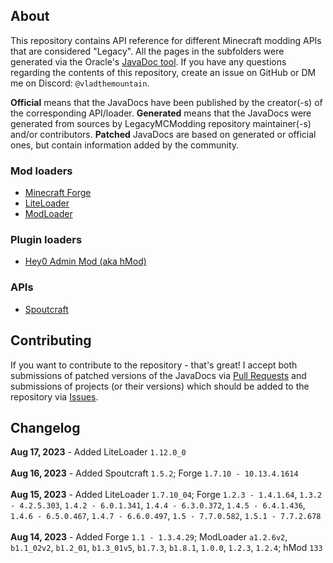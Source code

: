 ## About

This repository contains API reference for different Minecraft modding APIs that are considered "Legacy". All the pages in the subfolders were generated via the Oracle's [JavaDoc tool](https://www.oracle.com/java/technologies/javase/javadoc-tool.html). If you have any questions regarding the contents of this repository, create an issue on GitHub or DM me on Discord: `@vladthemountain`.  

**Official** means that the JavaDocs have been published by the creator(-s) of the corresponding API/loader. **Generated** means that the JavaDocs were generated from sources by LegacyMCModding repository maintainer(-s) and/or contributors. **Patched** JavaDocs are based on generated or official ones, but contain information added by the community.

### Mod loaders  
* [Minecraft Forge](forge/index.md)
* [LiteLoader](liteloader/index.md)
* [ModLoader](modloader/index.md)
<!--* [ModLoaderMP](modloadermp/index.md)-->

### Plugin loaders  
* [Hey0 Admin Mod (aka hMod)](hMod/index.md)

### APIs
* [Spoutcraft](spoutcraft/index.md)

## Contributing

If you want to contribute to the repository - that's great! I accept both submissions of patched versions of the JavaDocs via [Pull Requests](https://github.com/LegacyMCModding/Modding-API-JavaDocs/pulls) and submissions of projects (or their versions) which should be added to the repository via [Issues](https://github.com/LegacyMCModding/Modding-API-JavaDocs/issues).

## Changelog

<div>
  <b>Aug 17, 2023</b> - Added LiteLoader <code>1.12.0_0</code>
</div>
<br>
<div>
  <b>Aug 16, 2023</b> - Added Spoutcraft <code>1.5.2</code>; Forge <code>1.7.10 - 10.13.4.1614</code>
</div>
<br>
<div>
  <b>Aug 15, 2023</b> - Added LiteLoader <code>1.7.10_04</code>; Forge <code>1.2.3 - 1.4.1.64</code>, <code>1.3.2 - 4.2.5.303</code>, <code>1.4.2 - 6.0.1.341</code>, <code>1.4.4 - 6.3.0.372</code>, <code>1.4.5 - 6.4.1.436</code>, <code>1.4.6 - 6.5.0.467</code>, <code>1.4.7 - 6.6.0.497</code>, <code>1.5 - 7.7.0.582</code>, <code>1.5.1 - 7.7.2.678</code>
</div>
<br>
<div>
  <b>Aug 14, 2023</b> - Added Forge <code>1.1 - 1.3.4.29</code>; ModLoader <code>a1.2.6v2</code>, <code>b1.1_02v2</code>, <code>b1.2_01</code>, <code>b1.3_01v5</code>, <code>b1.7.3</code>, <code>b1.8.1</code>, <code>1.0.0</code>, <code>1.2.3</code>, <code>1.2.4</code>; hMod <code>133</code>
</div>
